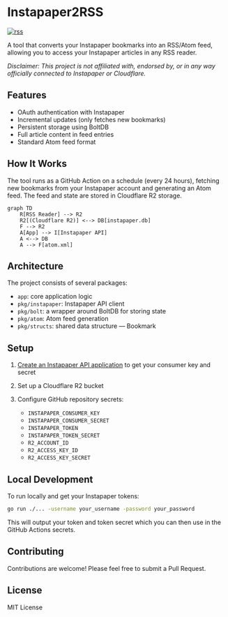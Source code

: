 # Instapaper2RSS

[![rss](https://github.com/chuhlomin/instapaper2rss/actions/workflows/rss.yml/badge.svg)](https://github.com/chuhlomin/instapaper2rss/actions/workflows/rss.yml)

A tool that converts your Instapaper bookmarks into an RSS/Atom feed, allowing you to access your Instapaper articles in any RSS reader.

_Disclaimer: This project is not affiliated with, endorsed by, or in any way officially connected to Instapaper or Cloudflare._

## Features

- OAuth authentication with Instapaper
- Incremental updates (only fetches new bookmarks)
- Persistent storage using BoltDB
- Full article content in feed entries
- Standard Atom feed format

## How It Works

The tool runs as a GitHub Action on a schedule (every 24 hours),
fetching new bookmarks from your Instapaper account and generating an Atom feed.
The feed and state are stored in Cloudflare R2 storage.

```mermaid
graph TD
    R[RSS Reader] --> R2
    R2[(Cloudflare R2)] <--> DB[instapaper.db]
    F --> R2
    A[App] --> I[Instapaper API]
    A <--> DB
    A --> F[atom.xml]
```

## Architecture

The project consists of several packages:

- `app`: core application logic
- `pkg/instapaper`: Instapaper API client
- `pkg/bolt`: a wrapper around BoltDB for storing state
- `pkg/atom`: Atom feed generation
- `pkg/structs`: shared data structure — Bookmark

## Setup

1. [Create an Instapaper API application](https://www.instapaper.com/main/request_oauth_consumer_token) to get your consumer key and secret
2. Set up a Cloudflare R2 bucket
3. Configure GitHub repository secrets:

   - `INSTAPAPER_CONSUMER_KEY`
   - `INSTAPAPER_CONSUMER_SECRET`
   - `INSTAPAPER_TOKEN`
   - `INSTAPAPER_TOKEN_SECRET`
   - `R2_ACCOUNT_ID`
   - `R2_ACCESS_KEY_ID`
   - `R2_ACCESS_KEY_SECRET`

## Local Development

To run locally and get your Instapaper tokens:

```bash
go run ./... -username your_username -password your_password
```

This will output your token and token secret which you can then use in the GitHub Actions secrets.

## Contributing

Contributions are welcome! Please feel free to submit a Pull Request.

## License

MIT License
